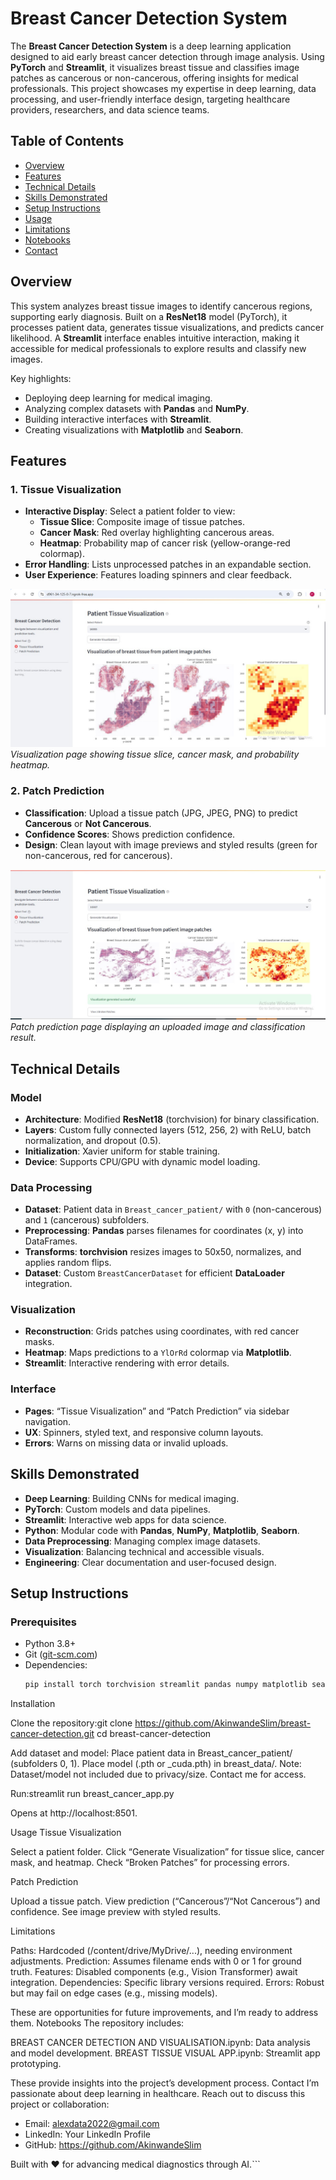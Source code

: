 # Breast Cancer Detection System

The **Breast Cancer Detection System** is a deep learning application designed to aid early breast cancer detection through image analysis. Using **PyTorch** and **Streamlit**, it visualizes breast tissue and classifies image patches as cancerous or non-cancerous, offering insights for medical professionals. This project showcases my expertise in deep learning, data processing, and user-friendly interface design, targeting healthcare providers, researchers, and data science teams.

## Table of Contents
- [Overview](#overview)
- [Features](#features)
- [Technical Details](#technical-details)
- [Skills Demonstrated](#skills-demonstrated)
- [Setup Instructions](#setup-instructions)
- [Usage](#usage)
- [Limitations](#limitations)
- [Notebooks](#notebooks)
- [Contact](#contact)

## Overview

This system analyzes breast tissue images to identify cancerous regions, supporting early diagnosis. Built on a **ResNet18** model (PyTorch), it processes patient data, generates tissue visualizations, and predicts cancer likelihood. A **Streamlit** interface enables intuitive interaction, making it accessible for medical professionals to explore results and classify new images.

Key highlights:
- Deploying deep learning for medical imaging.
- Analyzing complex datasets with **Pandas** and **NumPy**.
- Building interactive interfaces with **Streamlit**.
- Creating visualizations with **Matplotlib** and **Seaborn**.

## Features

### 1. Tissue Visualization
- **Interactive Display**: Select a patient folder to view:
  - **Tissue Slice**: Composite image of tissue patches.
  - **Cancer Mask**: Red overlay highlighting cancerous areas.
  - **Heatmap**: Probability map of cancer risk (yellow-orange-red colormap).
- **Error Handling**: Lists unprocessed patches in an expandable section.
- **User Experience**: Features loading spinners and clear feedback.

![Tissue Visualization](Screenshot%202025-05-19%20140634.jpg)
*Visualization page showing tissue slice, cancer mask, and probability heatmap.*

### 2. Patch Prediction
- **Classification**: Upload a tissue patch (JPG, JPEG, PNG) to predict **Cancerous** or **Not Cancerous**.
- **Confidence Scores**: Shows prediction confidence.
- **Design**: Clean layout with image previews and styled results (green for non-cancerous, red for cancerous).

![Patch Prediction](Screenshot%202025-05-19%20140955.jpg)
*Patch prediction page displaying an uploaded image and classification result.*

## Technical Details

### Model
- **Architecture**: Modified **ResNet18** (torchvision) for binary classification.
- **Layers**: Custom fully connected layers (512, 256, 2) with ReLU, batch normalization, and dropout (0.5).
- **Initialization**: Xavier uniform for stable training.
- **Device**: Supports CPU/GPU with dynamic model loading.

### Data Processing
- **Dataset**: Patient data in `Breast_cancer_patient/` with `0` (non-cancerous) and `1` (cancerous) subfolders.
- **Preprocessing**: **Pandas** parses filenames for coordinates (x, y) into DataFrames.
- **Transforms**: **torchvision** resizes images to 50x50, normalizes, and applies random flips.
- **Dataset**: Custom `BreastCancerDataset` for efficient **DataLoader** integration.

### Visualization
- **Reconstruction**: Grids patches using coordinates, with red cancer masks.
- **Heatmap**: Maps predictions to a `YlOrRd` colormap via **Matplotlib**.
- **Streamlit**: Interactive rendering with error details.

### Interface
- **Pages**: “Tissue Visualization” and “Patch Prediction” via sidebar navigation.
- **UX**: Spinners, styled text, and responsive column layouts.
- **Errors**: Warns on missing data or invalid uploads.

## Skills Demonstrated
- **Deep Learning**: Building CNNs for medical imaging.
- **PyTorch**: Custom models and data pipelines.
- **Streamlit**: Interactive web apps for data science.
- **Python**: Modular code with **Pandas**, **NumPy**, **Matplotlib**, **Seaborn**.
- **Data Preprocessing**: Managing complex image datasets.
- **Visualization**: Balancing technical and accessible visuals.
- **Engineering**: Clear documentation and user-focused design.

## Setup Instructions

### Prerequisites
- Python 3.8+
- Git ([git-scm.com](https://git-scm.com))
- Dependencies:
  ```bash
  pip install torch torchvision streamlit pandas numpy matplotlib seaborn scikit-learn pillow scikit-image tensorflow tqdm

Installation

Clone the repository:git clone https://github.com/AkinwandeSlim/breast-cancer-detection.git
cd breast-cancer-detection


Add dataset and model:
Place patient data in Breast_cancer_patient/ (subfolders 0, 1).
Place model (.pth or _cuda.pth) in breast_data/.
Note: Dataset/model not included due to privacy/size. Contact me for access.


Run:streamlit run breast_cancer_app.py


Opens at http://localhost:8501.



Usage
Tissue Visualization

Select a patient folder.
Click “Generate Visualization” for tissue slice, cancer mask, and heatmap.
Check “Broken Patches” for processing errors.

Patch Prediction

Upload a tissue patch.
View prediction (“Cancerous”/“Not Cancerous”) and confidence.
See image preview with styled results.

Limitations

Paths: Hardcoded (/content/drive/MyDrive/...), needing environment adjustments.
Prediction: Assumes filename ends with 0 or 1 for ground truth.
Features: Disabled components (e.g., Vision Transformer) await integration.
Dependencies: Specific library versions required.
Errors: Robust but may fail on edge cases (e.g., missing models).

These are opportunities for future improvements, and I’m ready to address them.
Notebooks
The repository includes:

BREAST CANCER DETECTION AND VISUALISATION.ipynb: Data analysis and model development.
BREAST TISSUE VISUAL APP.ipynb: Streamlit app prototyping.

These provide insights into the project’s development process.
Contact
I’m passionate about deep learning in healthcare. Reach out to discuss this project or collaboration:


- Email: alexdata2022@gmail.com
- LinkedIn: Your LinkedIn Profile
- GitHub: https://github.com/AkinwandeSlim


Built with ❤️ for advancing medical diagnostics through AI.```
